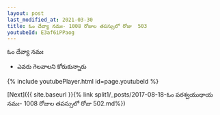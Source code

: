 ```yaml
---
layout: post
last_modified_at: 2021-03-30
title: ఓం దేవ్యా నమః- 1008 రోజుల తపస్సులో రోజు  503
youtubeId: E3af6iPPaog
---
```

 
 
 ఓం దేవ్యా నమః  
 
 -  ఎవరు గెలవాలని కోరుకున్నారు 
 
  
 
  
 
 
 
 
 
 


{% include youtubePlayer.html id=page.youtubeId %}
 
[Next]({{ site.baseurl }}{% link  split1/_posts/2017-08-18-ఓం పరశ్వయుధాయ నమః- 1008 రోజుల తపస్సులో రోజు  502.md%})
 
